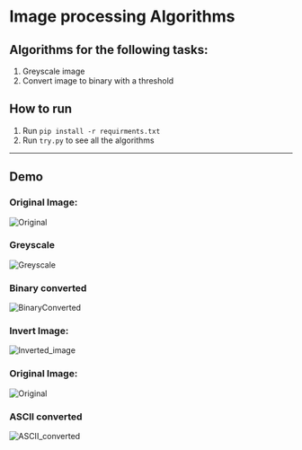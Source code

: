 # Image processing Algorithms

## Algorithms for the following tasks:

1. Greyscale image
2. Convert image to binary with a threshold

## How to run

1. Run `pip install -r requirments.txt`
2. Run `try.py` to see all the algorithms

---

## Demo

### Original Image:

![Original](https://cdn.discordapp.com/attachments/536199577284509696/818495297998946364/unknown.png)

### Greyscale

![Greyscale](https://cdn.discordapp.com/attachments/536199577284509696/818494792492908574/unknown.png)

### Binary converted

![BinaryConverted](https://cdn.discordapp.com/attachments/536199577284509696/818494907890925608/unknown.png)

### Invert Image:

![Inverted_image](https://cdn.discordapp.com/attachments/563779252735180831/837231413441855498/unknown.png)

### Original Image:

![Original](https://cdn.discordapp.com/attachments/536199577284509696/823231240080850973/unknown.png)

### ASCII converted

![ASCII_converted](https://cdn.discordapp.com/attachments/536199577284509696/823230708398030888/unknown.png)
